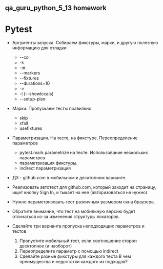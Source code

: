 ## qa_guru_python_5_13 homework
# Pytest


- Аргументы запуска. Собираем фикстуры, марки, и другую полезную информацию для отладки
  - --co
  - -k
  - -m
  - --markers
  - --fixtures
  - --durations=10
  - -v
  - -l (--showlocals)
  - --setup-plan

- Марки. Пропускаем тесты правильно
  - skip
  - xfail
  - usefixtures

- Параметризация. На тесте, на фикстуре. Переопределение параметров
  - pytest.mark.parametrize на тесте. Использование нескольких параметров
  - параметризация фикстуры. 
  - indirect параметризация

  
- ДЗ - github.com в мобильном и десктопном варианте. 
- Реализовать автотест для github.com, который заходит на страницу, ищет кнопку Sign In, и тыкает на нее (авторизоваться не нужно)
- Нужно параметризовать тест различным размером окна браузера.
- Обратите внимание, что тест на мобильную версию будет отличаться из-за изменения структуры локаторов.
- Сделайте три варианта пропуска неподходящих параметров и тестов
  1. Пропустите мобильный тест, если соотношение сторон десктопное (и наоборот)
  2. Переопределите параметр с помощью indirect
  3. Сделайте разные фикстуры для каждого теста
В чем преимущества и недостатки каждого из подходов?
